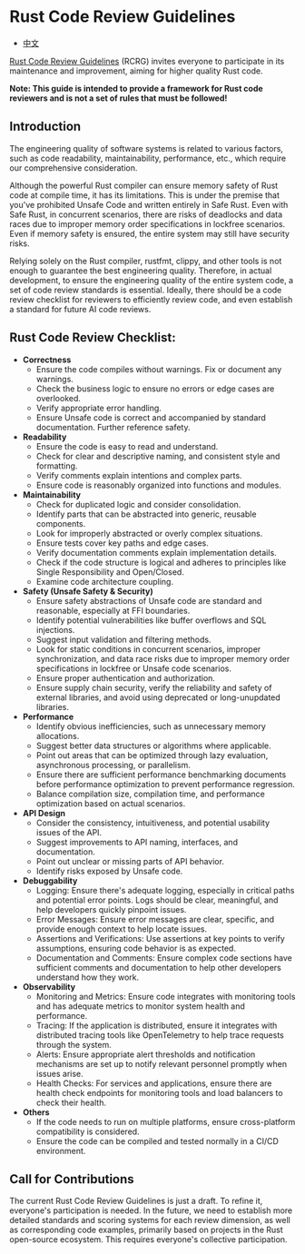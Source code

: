 # Rust Code Review Guidelines

- [中文](./README-ZH.md)

[Rust Code Review Guidelines](https://github.com/ZhangHanDong/rust-code-review-guidelines) (RCRG) invites everyone to participate in its maintenance and improvement, aiming for higher quality Rust code.

**Note: This guide is intended to provide a framework for Rust code reviewers and is not a set of rules that must be followed!**

## Introduction

The engineering quality of software systems is related to various factors, such as code readability, maintainability, performance, etc., which require our comprehensive consideration.

Although the powerful Rust compiler can ensure memory safety of Rust code at compile time, it has its limitations. This is under the premise that you've prohibited Unsafe Code and written entirely in Safe Rust. Even with Safe Rust, in concurrent scenarios, there are risks of deadlocks and data races due to improper memory order specifications in lockfree scenarios. Even if memory safety is ensured, the entire system may still have security risks.

Relying solely on the Rust compiler, rustfmt, clippy, and other tools is not enough to guarantee the best engineering quality. Therefore, in actual development, to ensure the engineering quality of the entire system code, a set of code review standards is essential. Ideally, there should be a code review checklist for reviewers to efficiently review code, and even establish a standard for future AI code reviews.

## Rust Code Review Checklist:

- **Correctness**
	- Ensure the code compiles without warnings. Fix or document any warnings.
	- Check the business logic to ensure no errors or edge cases are overlooked.
	- Verify appropriate error handling.
	- Ensure Unsafe code is correct and accompanied by standard documentation. Further reference safety.
- **Readability**
	- Ensure the code is easy to read and understand.
	- Check for clear and descriptive naming, and consistent style and formatting.
	- Verify comments explain intentions and complex parts.
	- Ensure code is reasonably organized into functions and modules.
- **Maintainability**
	- Check for duplicated logic and consider consolidation.
	- Identify parts that can be abstracted into generic, reusable components.
	- Look for improperly abstracted or overly complex situations.
	- Ensure tests cover key paths and edge cases.
	- Verify documentation comments explain implementation details.
	- Check if the code structure is logical and adheres to principles like Single Responsibility and Open/Closed.
	- Examine code architecture coupling.
- **Safety (Unsafe Safety & Security)**
	- Ensure safety abstractions of Unsafe code are standard and reasonable, especially at FFI boundaries.
	- Identify potential vulnerabilities like buffer overflows and SQL injections.
	- Suggest input validation and filtering methods.
	- Look for static conditions in concurrent scenarios, improper synchronization, and data race risks due to improper memory order specifications in lockfree or Unsafe code scenarios.
	- Ensure proper authentication and authorization.
	- Ensure supply chain security, verify the reliability and safety of external libraries, and avoid using deprecated or long-unupdated libraries.
- **Performance**
	- Identify obvious inefficiencies, such as unnecessary memory allocations.
	- Suggest better data structures or algorithms where applicable.
	- Point out areas that can be optimized through lazy evaluation, asynchronous processing, or parallelism.
	- Ensure there are sufficient performance benchmarking documents before performance optimization to prevent performance regression.
    - Balance compilation size, compilation time, and performance optimization based on actual scenarios.
- **API Design**
	- Consider the consistency, intuitiveness, and potential usability issues of the API.
	- Suggest improvements to API naming, interfaces, and documentation.
	- Point out unclear or missing parts of API behavior.
	- Identify risks exposed by Unsafe code.
- **Debuggability**
    - Logging: Ensure there's adequate logging, especially in critical paths and potential error points. Logs should be clear, meaningful, and help developers quickly pinpoint issues.
    - Error Messages: Ensure error messages are clear, specific, and provide enough context to help locate issues.
    - Assertions and Verifications: Use assertions at key points to verify assumptions, ensuring code behavior is as expected.
    - Documentation and Comments: Ensure complex code sections have sufficient comments and documentation to help other developers understand how they work.
- **Observability**
    - Monitoring and Metrics: Ensure code integrates with monitoring tools and has adequate metrics to monitor system health and performance.
    - Tracing: If the application is distributed, ensure it integrates with distributed tracing tools like OpenTelemetry to help trace requests through the system.
    - Alerts: Ensure appropriate alert thresholds and notification mechanisms are set up to notify relevant personnel promptly when issues arise.
    - Health Checks: For services and applications, ensure there are health check endpoints for monitoring tools and load balancers to check their health.
- **Others**
	- If the code needs to run on multiple platforms, ensure cross-platform compatibility is considered.
	- Ensure the code can be compiled and tested normally in a CI/CD environment.

## Call for Contributions

The current Rust Code Review Guidelines is just a draft. To refine it, everyone's participation is needed. In the future, we need to establish more detailed standards and scoring systems for each review dimension, as well as corresponding code examples, primarily based on projects in the Rust open-source ecosystem. This requires everyone's collective participation.